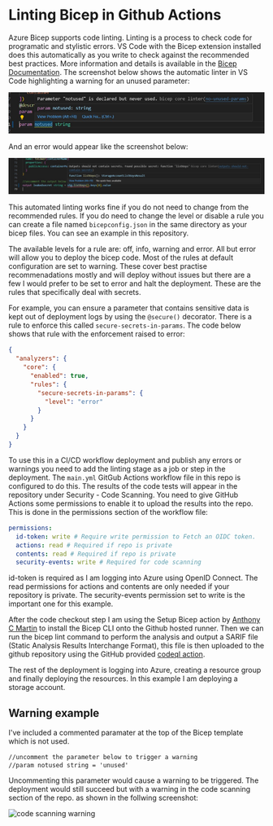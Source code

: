 # Linting Bicep in Github Actions

Azure Bicep supports code linting.  Linting is a process to check code for programatic and stylistic errors.  VS Code with the Bicep extension installed does this automatically as you write to check against the recommended best practices.  More information and details is available in the [Bicep Documentation](https://learn.microsoft.com/en-us/azure/azure-resource-manager/bicep/linter).  The screenshot below shows the automatic linter in VS Code highlighting a warning for an unused parameter:

![VS Code linter warning](https://github.com/paul-mccormack/bicep-build-tests/blob/main/images/linterWarning.jpg)

And an error would appear like the screenshot below:

![VS Code linter error](https://github.com/paul-mccormack/bicep-build-tests/blob/main/images/errorLinterWarning.jpg)

This automated linting works fine if you do not need to change from the recommended rules.  If you do need to change the level or disable a rule you can create a file named ```bicepconfig.json``` in the same directory as your bicep files.  You can see an example in this repository.

The available levels for a rule are: off, info, warning and error.  All but error will allow you to deploy the bicep code.  Most of the rules at default configuration are set to warning.  These cover best practise recommenadations mostly and will deploy without issues but there are a few I would prefer to be set to error and halt the deployment.  These are the rules that specifically deal with secrets.

For example, you can ensure a parameter that contains sensitive data is kept out of deployment logs by using the ```@secure()``` decorator.  There is a rule to enforce this called ```secure-secrets-in-params```.  The code below shows that rule with the enforcement raised to error:

```json
{
  "analyzers": {
    "core": {
      "enabled": true,
      "rules": {
        "secure-secrets-in-params": {
          "level": "error"
        }
      }
    }
  }
}
```
To use this in a CI/CD workflow deployment and publish any errors or warnings you need to add the linting stage as a job or step in the deployment.  The ```main.yml``` GitGub Actions workflow file in this repo is configured to do this.  The results of the code tests will appear in the repository under Security - Code Scanning.  You need to give GitHub Actions some permissions to enable it to upload the results into the repo.  This is done in the permissions section of the workflow file:

```yml
permissions:
  id-token: write # Require write permission to Fetch an OIDC token.
  actions: read # Required if repo is private
  contents: read # Required if repo is private
  security-events: write # Required for code scanning
```

id-token is required as I am logging into Azure using OpenID Connect.  The read permissions for actions and contents are only needed if your repository is private.  The security-events permission set to write is the important one for this example.

After the code checkout step I am using the Setup Bicep action by [Anthony C Martin](https://github.com/marketplace/actions/setup-bicep) to install the Bicep CLI onto the Github hosted runner. Then we can run the bicep lint command to perform the analysis and output a SARIF file (Static Analysis Results Interchange Format), this file is then uploaded to the github repository using the GitHub provided [codeql action](https://github.com/github/codeql-action).

The rest of the deployment is logging into Azure, creating a resource group and finally deploying the resources.  In this example I am deploying a storage account.

## Warning example

I've included a commented paramater at the top of the Bicep template which is not used.

```
//uncomment the parameter below to trigger a warning
//param notused string = 'unused'
```
Uncommenting this parameter would cause a warning to be triggered.  The deployment would still succeed but with a warning in the code scanning section of the repo. as shown in the follwing screenshot:

![code scanning warning]()



